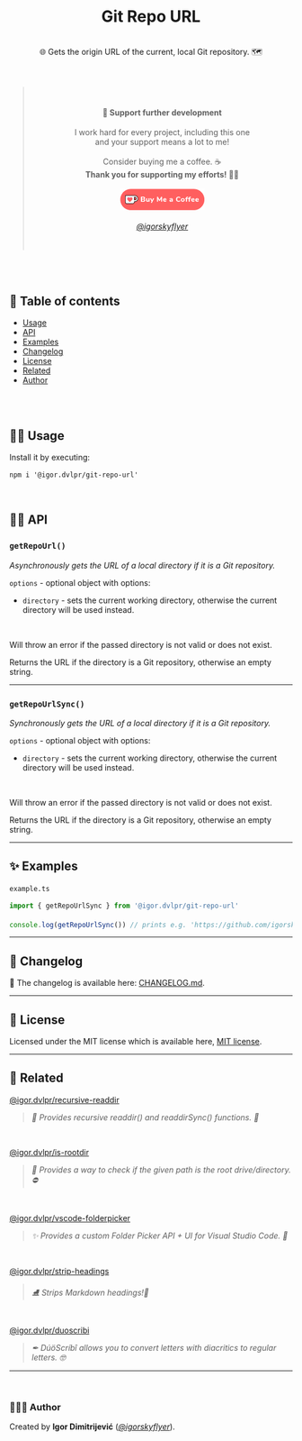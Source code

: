 <h1 align="center">Git Repo URL</h1>

<br>

<div align="center">
  🌐 Gets the origin URL of the current, local Git repository. 🗺️
</div>

<br>
<br>

<div align="center">
  <blockquote>
    <br>
    <h4>💖 Support further development</h4>
    <span>I work hard for every project, including this one
    <br>
    and your support means a lot to me!
    <br>
    <br>
    Consider buying me a coffee. ☕
    <br>
    <strong>Thank you for supporting my efforts! 🙏😊</strong></span>
    <br>
    <br>
    <a href="https://ko-fi.com/igorskyflyer" target="_blank"><img src="https://raw.githubusercontent.com/igorskyflyer/igorskyflyer/main/assets/ko-fi.png" alt="Donate to igorskyflyer" width="150"></a>
    <br>
    <br>
    <a href="https://github.com/igorskyflyer"><em>@igorskyflyer</em></a>
    <br>
    <br>
    <br>
  </blockquote>
</div>

<br>
<br>

## 📃 Table of contents

- [Usage](#-usage)
- [API](#-api)
- [Examples](#-examples)
- [Changelog](#-changelog)
- [License](#-license)
- [Related](#-related)
- [Author](#-author)

<br>
<br>

## 🕵🏼 Usage

Install it by executing:

```shell
npm i '@igor.dvlpr/git-repo-url'
```

<br>

## 🤹🏼 API

### `getRepoUrl()`

*Asynchronously gets the URL of a local directory if it is a Git repository.*  

`options` - optional object with options:
  - `directory` - sets the current working directory, otherwise the current directory will be used instead.  
  
<br>

Will throw an error if the passed directory is not valid or does not exist.

Returns the URL if the directory is a Git repository, otherwise an empty string.

---

### `getRepoUrlSync()`

*Synchronously gets the URL of a local directory if it is a Git repository.*  

`options` - optional object with options:
  - `directory` - sets the current working directory, otherwise the current directory will be used instead.  

<br>

Will throw an error if the passed directory is not valid or does not exist.

Returns the URL if the directory is a Git repository, otherwise an empty string.

---

## ✨ Examples

`example.ts`
```ts
import { getRepoUrlSync } from '@igor.dvlpr/git-repo-url'

console.log(getRepoUrlSync()) // prints e.g. 'https://github.com/igorskyflyer/npm-duoscribi'
```

---

## 📝 Changelog

📑 The changelog is available here: [CHANGELOG.md](https://github.com/igorskyflyer/npm-git-repo-url/blob/main/CHANGELOG.md).

---

## 🪪 License

Licensed under the MIT license which is available here, [MIT license](https://github.com/igorskyflyer/npm-git-repo-url/blob/main/LICENSE).

---

## 🧬 Related

[@igor.dvlpr/recursive-readdir](https://www.npmjs.com/package/@igor.dvlpr/recursive-readdir)

> _📖 Provides recursive readdir() and readdirSync() functions. 📁_

<br>

[@igor.dvlpr/is-rootdir](https://www.npmjs.com/package/@igor.dvlpr/is-rootdir)

> _🔼 Provides a way to check if the given path is the root drive/directory. ⛔_

<br>

[@igor.dvlpr/vscode-folderpicker](https://www.npmjs.com/package/@igor.dvlpr/vscode-folderpicker)

> _✨ Provides a custom Folder Picker API + UI for Visual Studio Code. 🎨_

<br>

[@igor.dvlpr/strip-headings](https://www.npmjs.com/package/@igor.dvlpr/strip-headings)

> _⛸ Strips Markdown headings!🏹_

<br>

[@igor.dvlpr/duoscribi](https://www.npmjs.com/package/@igor.dvlpr/duoscribi)

> _✒ DúöScríbî allows you to convert letters with diacritics to regular letters. 🤓_
---

<br>

### 👨🏻‍💻 Author
Created by **Igor Dimitrijević** ([*@igorskyflyer*](https://github.com/igorskyflyer/)).
